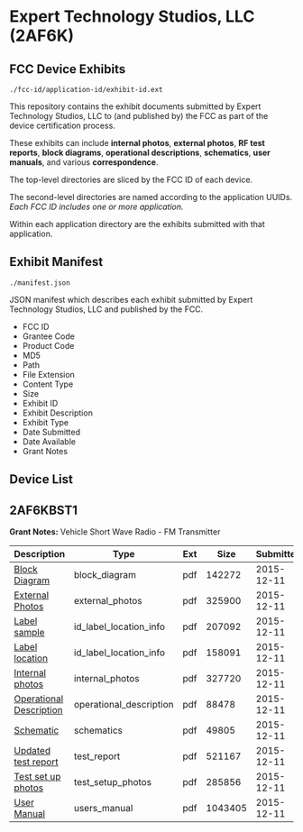 # Expert Technology Studios, LLC (2AF6K)
## FCC Device Exhibits

```
./fcc-id/application-id/exhibit-id.ext
```

This repository contains the exhibit documents submitted by Expert Technology Studios, LLC to (and published by) the FCC as part of the device certification process.

These exhibits can include **internal photos**, **external photos**, **RF test reports**, **block diagrams**, **operational descriptions**, **schematics**, **user manuals**, and various **correspondence**.

The top-level directories are sliced by the FCC ID of each device.

The second-level directories are named according to the application UUIDs. *Each FCC ID includes one or more application.*

Within each application directory are the exhibits submitted with that application. 

## Exhibit Manifest

```
./manifest.json
```

JSON manifest which describes each exhibit submitted by Expert Technology Studios, LLC and published by the FCC.

- FCC ID
- Grantee Code
- Product Code
- MD5
- Path
- File Extension
- Content Type
- Size
- Exhibit ID
- Exhibit Description
- Exhibit Type
- Date Submitted
- Date Available
- Grant Notes

## Device List
## 2AF6KBST1
**Grant Notes:** Vehicle Short Wave Radio - FM Transmitter

| Description | Type | Ext | Size | Submitted | Available |
| ----------- | ---- | --- | ---- | --------- | --------- |
| [Block Diagram](2AF6KBST1/2c6391d3059146c06490155988f2f45b/2838933.pdf) | block_diagram | pdf | 142272 | 2015-12-11 | 2015-12-11 |
| [External Photos](2AF6KBST1/2c6391d3059146c06490155988f2f45b/2838934.pdf) | external_photos | pdf | 325900 | 2015-12-11 | 2015-12-11 |
| [Label sample](2AF6KBST1/2c6391d3059146c06490155988f2f45b/2838935.pdf) | id_label_location_info | pdf | 207092 | 2015-12-11 | 2015-12-11 |
| [Label location](2AF6KBST1/2c6391d3059146c06490155988f2f45b/2838936.pdf) | id_label_location_info | pdf | 158091 | 2015-12-11 | 2015-12-11 |
| [Internal photos](2AF6KBST1/2c6391d3059146c06490155988f2f45b/2838937.pdf) | internal_photos | pdf | 327720 | 2015-12-11 | 2015-12-11 |
| [Operational Description](2AF6KBST1/2c6391d3059146c06490155988f2f45b/2838938.pdf) | operational_description | pdf | 88478 | 2015-12-11 | 2015-12-11 |
| [Schematic](2AF6KBST1/2c6391d3059146c06490155988f2f45b/2838939.pdf) | schematics | pdf | 49805 | 2015-12-11 | 2015-12-11 |
| [Updated test report](2AF6KBST1/2c6391d3059146c06490155988f2f45b/2839701.pdf) | test_report | pdf | 521167 | 2015-12-11 | 2015-12-11 |
| [Test set up photos](2AF6KBST1/2c6391d3059146c06490155988f2f45b/2838941.pdf) | test_setup_photos | pdf | 285856 | 2015-12-11 | 2015-12-11 |
| [User Manual](2AF6KBST1/2c6391d3059146c06490155988f2f45b/2838942.pdf) | users_manual | pdf | 1043405 | 2015-12-11 | 2015-12-11 |
